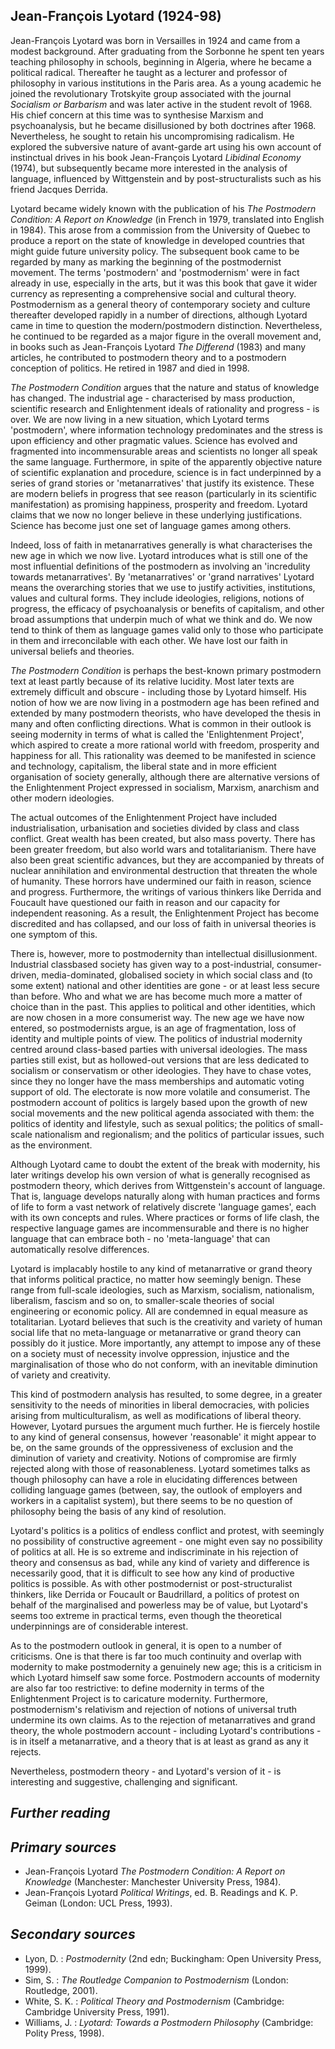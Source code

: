 ## **Jean-François Lyotard (1924-98)**

Jean-François Lyotard was born in Versailles in 1924 and came from a modest background. After graduating from the Sorbonne he spent ten years teaching philosophy in schools, beginning in Algeria, where he became a political radical. Thereafter he taught as a lecturer and professor of philosophy in various institutions in the Paris area. As a young academic he joined the revolutionary Trotskyite group associated with the journal *Socialism or Barbarism* and was later active in the student revolt of 1968. His chief concern at this time was to synthesise Marxism and psychoanalysis, but he became disillusioned by both doctrines after 1968. Nevertheless, he sought to retain his uncompromising radicalism. He explored the subversive nature of avant-garde art using his own account of instinctual drives in his book Jean-François Lyotard *Libidinal Economy* (1974), but subsequently became more interested in the analysis of language, influenced by Wittgenstein and by post-structuralists such as his friend Jacques Derrida.

Lyotard became widely known with the publication of his *The Postmodern Condition: A Report on Knowledge* (in French in 1979, translated into English in 1984). This arose from a commission from the University of Quebec to produce a report on the state of knowledge in developed countries that might guide future university policy. The subsequent book came to be regarded by many as marking the beginning of the postmodernist movement. The terms 'postmodern' and 'postmodernism' were in fact already in use, especially in the arts, but it was this book that gave it wider currency as representing a comprehensive social and cultural theory. Postmodernism as a general theory of contemporary society and culture thereafter developed rapidly in a number of directions, although Lyotard came in time to question the modern/postmodern distinction. Nevertheless, he continued to be regarded as a major figure in the overall movement and, in books such as Jean-François Lyotard *The Differend* (1983) and many articles, he contributed to postmodern theory and to a postmodern conception of politics. He retired in 1987 and died in 1998.

*The Postmodern Condition* argues that the nature and status of knowledge has changed. The industrial age - characterised by mass production, scientific research and Enlightenment ideals of rationality and progress - is over. We are now living in a new situation, which Lyotard terms 'postmodern', where information technology predominates and the stress is upon efficiency and other pragmatic values. Science has evolved and fragmented into incommensurable areas and scientists no longer all speak the same language. Furthermore, in spite of the apparently objective nature of scientific explanation and procedure, science is in fact underpinned by a series of grand stories or 'metanarratives' that justify its existence. These are modern beliefs in progress that see reason (particularly in its scientific manifestation) as promising happiness, prosperity and freedom. Lyotard claims that we now no longer believe in these underlying justifications. Science has become just one set of language games among others.

Indeed, loss of faith in metanarratives generally is what characterises the new age in which we now live. Lyotard introduces what is still one of the most influential definitions of the postmodern as involving an 'incredulity towards metanarratives'. By 'metanarratives' or 'grand narratives' Lyotard means the overarching stories that we use to justify activities, institutions, values and cultural forms. They include ideologies, religions, notions of progress, the efficacy of psychoanalysis or benefits of capitalism, and other broad assumptions that underpin much of what we think and do. We now tend to think of them as language games valid only to those who participate in them and irreconcilable with each other. We have lost our faith in universal beliefs and theories.

*The Postmodern Condition* is perhaps the best-known primary postmodern text at least partly because of its relative lucidity. Most later texts are extremely difficult and obscure - including those by Lyotard himself. His notion of how we are now living in a postmodern age has been refined and extended by many postmodern theorists, who have developed the thesis in many and often conflicting directions. What is common in their outlook is seeing modernity in terms of what is called the 'Enlightenment Project', which aspired to create a more rational world with freedom, prosperity and happiness for all. This rationality was deemed to be manifested in science and technology, capitalism, the liberal state and in more efficient organisation of society generally, although there are alternative versions of the Enlightenment Project expressed in socialism, Marxism, anarchism and other modern ideologies.

The actual outcomes of the Enlightenment Project have included industrialisation, urbanisation and societies divided by class and class conflict. Great wealth has been created, but also mass poverty. There has been greater freedom, but also world wars and totalitarianism. There have also been great scientific advances, but they are accompanied by threats of nuclear annihilation and environmental destruction that threaten the whole of humanity. These horrors have undermined our faith in reason, science and progress. Furthermore, the writings of various thinkers like Derrida and Foucault have questioned our faith in reason and our capacity for independent reasoning. As a result, the Enlightenment Project has become discredited and has collapsed, and our loss of faith in universal theories is one symptom of this.

There is, however, more to postmodernity than intellectual disillusionment. Industrial classbased society has given way to a post-industrial, consumer-driven, media-dominated, globalised society in which social class and (to some extent) national and other identities are gone - or at least less secure than before. Who and what we are has become much more a matter of choice than in the past. This applies to political and other identities, which are now chosen in a more consumerist way. The new age we have now entered, so postmodernists argue, is an age of fragmentation, loss of identity and multiple points of view. The politics of industrial modernity centred around class-based parties with universal ideologies. The mass parties still exist, but as hollowed-out versions that are less dedicated to socialism or conservatism or other ideologies. They have to chase votes, since they no longer have the mass memberships and automatic voting support of old. The electorate is now more volatile and consumerist. The postmodern account of politics is largely based upon the growth of new social movements and the new political agenda associated with them: the politics of identity and lifestyle, such as sexual politics; the politics of small-scale nationalism and regionalism; and the politics of particular issues, such as the environment.

Although Lyotard came to doubt the extent of the break with modernity, his later writings develop his own version of what is generally recognised as postmodern theory, which derives from Wittgenstein's account of language. That is, language develops naturally along with human practices and forms of life to form a vast network of relatively discrete 'language games', each with its own concepts and rules. Where practices or forms of life clash, the respective language games are incommensurable and there is no higher language that can embrace both - no 'meta-language' that can automatically resolve differences.

Lyotard is implacably hostile to any kind of metanarrative or grand theory that informs political practice, no matter how seemingly benign. These range from full-scale ideologies, such as Marxism, socialism, nationalism, liberalism, fascism and so on, to smaller-scale theories of social engineering or economic policy. All are condemned in equal measure as totalitarian. Lyotard believes that such is the creativity and variety of human social life that no meta-language or metanarrative or grand theory can possibly do it justice. More importantly, any attempt to impose any of these on a society must of necessity involve oppression, injustice and the marginalisation of those who do not conform, with an inevitable diminution of variety and creativity.

This kind of postmodern analysis has resulted, to some degree, in a greater sensitivity to the needs of minorities in liberal democracies, with policies arising from multiculturalism, as well as modifications of liberal theory. However, Lyotard pursues the argument much further. He is fiercely hostile to any kind of general consensus, however 'reasonable' it might appear to be, on the same grounds of the oppressiveness of exclusion and the diminution of variety and creativity. Notions of compromise are firmly rejected along with those of reasonableness. Lyotard sometimes talks as though philosophy can have a role in elucidating differences between colliding language games (between, say, the outlook of employers and workers in a capitalist system), but there seems to be no question of philosophy being the basis of any kind of resolution.

Lyotard's politics is a politics of endless conflict and protest, with seemingly no possibility of constructive agreement - one might even say no possibility of politics at all. He is so extreme and indiscriminate in his rejection of theory and consensus as bad, while any kind of variety and difference is necessarily good, that it is difficult to see how any kind of productive politics is possible. As with other postmodernist or post-structuralist thinkers, like Derrida or Foucault or Baudrillard, a politics of protest on behalf of the marginalised and powerless may be of value, but Lyotard's seems too extreme in practical terms, even though the theoretical underpinnings are of considerable interest.

As to the postmodern outlook in general, it is open to a number of criticisms. One is that there is far too much continuity and overlap with modernity to make postmodernity a genuinely new age; this is a criticism in which Lyotard himself saw some force. Postmodern accounts of modernity are also far too restrictive: to define modernity in terms of the Enlightenment Project is to caricature modernity. Furthermore, postmodernism's relativism and rejection of notions of universal truth undermine its own claims. As to the rejection of metanarratives and grand theory, the whole postmodern account - including Lyotard's contributions - is in itself a metanarrative, and a theory that is at least as grand as any it rejects.

Nevertheless, postmodern theory - and Lyotard's version of it - is interesting and suggestive, challenging and significant.

## *Further reading*

## *Primary sources*

- Jean-François Lyotard *The Postmodern Condition: A Report on Knowledge* (Manchester: Manchester University Press, 1984).
- Jean-François Lyotard *Political Writings*, ed. B. Readings and K. P. Geiman (London: UCL Press, 1993).

## *Secondary sources*

- Lyon, D. : *Postmodernity* (2nd edn; Buckingham: Open University Press, 1999).
- Sim, S. : *The Routledge Companion to Postmodernism* (London: Routledge, 2001).
- White, S. K. : *Political Theory and Postmodernism* (Cambridge: Cambridge University Press, 1991).
- Williams, J. : *Lyotard: Towards a Postmodern Philosophy* (Cambridge: Polity Press, 1998).
